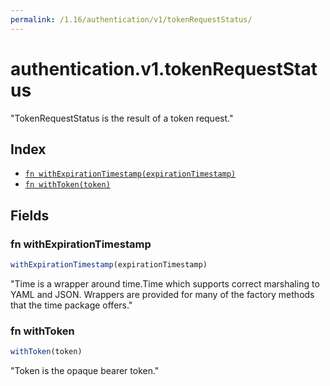```yaml
---
permalink: /1.16/authentication/v1/tokenRequestStatus/
---
```


# authentication.v1.tokenRequestStatus

"TokenRequestStatus is the result of a token request."

## Index

* [`fn withExpirationTimestamp(expirationTimestamp)`](#fn-withexpirationtimestamp)
* [`fn withToken(token)`](#fn-withtoken)

## Fields

### fn withExpirationTimestamp

```ts
withExpirationTimestamp(expirationTimestamp)
```

"Time is a wrapper around time.Time which supports correct marshaling to YAML and JSON.  Wrappers are provided for many of the factory methods that the time package offers."

### fn withToken

```ts
withToken(token)
```

"Token is the opaque bearer token."